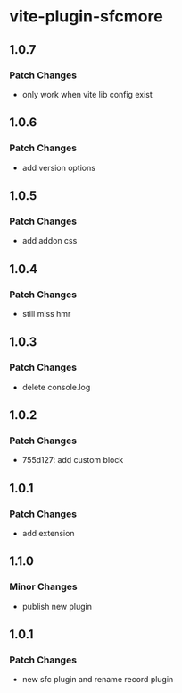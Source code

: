 # vite-plugin-sfcmore

## 1.0.7

### Patch Changes

- only work when vite lib config exist

## 1.0.6

### Patch Changes

- add version options

## 1.0.5

### Patch Changes

- add addon css

## 1.0.4

### Patch Changes

- still miss hmr

## 1.0.3

### Patch Changes

- delete console.log

## 1.0.2

### Patch Changes

- 755d127: add custom block

## 1.0.1

### Patch Changes

- add extension

## 1.1.0

### Minor Changes

- publish new plugin

## 1.0.1

### Patch Changes

- new sfc plugin and rename record plugin

